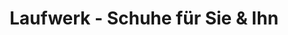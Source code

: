 ---
title: "Laufwerk - Schuhe für Sie & Ihn"
url: /tuttlingen/laufwerk-schuhe-fuer-sie-und-ihn/
shop: Schuhe
---